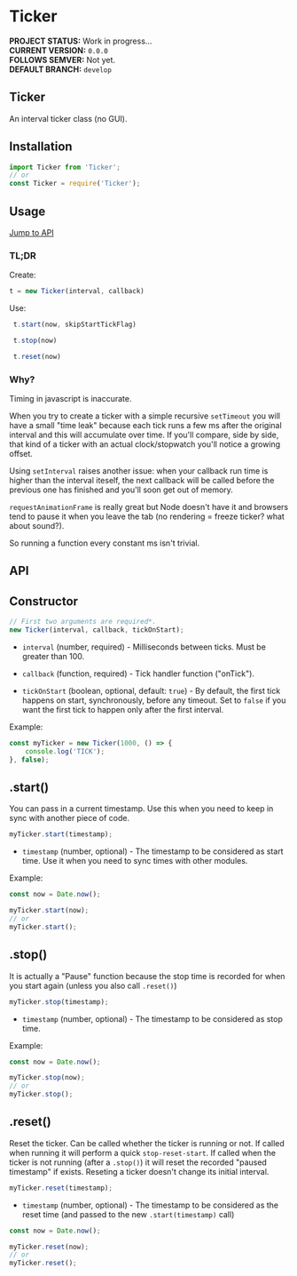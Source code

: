 # Ticker
**PROJECT STATUS:** Work in progress...  
**CURRENT VERSION:** `0.0.0`  
**FOLLOWS SEMVER:** Not yet.  
**DEFAULT BRANCH:** `develop`  

## Ticker
An interval ticker class (no GUI).  



## Installation
```js
import Ticker from 'Ticker';
// or
const Ticker = require('Ticker');
```

## Usage
[Jump to API](#api)
### TL;DR

Create:
```js 
t = new Ticker(interval, callback)
```
Use:
```js
 t.start(now, skipStartTickFlag)
```
```js
 t.stop(now)
```
```js
 t.reset(now)
```


### Why?
Timing in javascript is inaccurate.

When you try to create a ticker with a simple recursive `setTimeout` you will have a small "time leak" because each tick runs a few ms after the original interval and this will accumulate over time. If you'll compare, side by side, that kind of a ticker with an actual clock/stopwatch you'll notice a growing offset.

Using `setInterval` raises another issue: when your callback run time is higher than the interval iteself, the next callback will be called before the previous one has finished and you'll soon get out of memory.

`requestAnimationFrame` is really great but Node doesn't have it and browsers tend to pause it when you leave the tab (no rendering = freeze ticker? what about sound?).

So running a function every constant ms isn't trivial.


## API

## Constructor

```js
// First two arguments are required*.
new Ticker(interval, callback, tickOnStart);
```
* `interval` (number, required) - Milliseconds between ticks. Must be greater than 100.

* `callback` (function, required) - Tick handler function ("onTick").

* `tickOnStart` (boolean, optional, default: `true`) - By default, the first tick happens on start, synchronously, before any timeout. Set to `false` if you want the first tick to happen only after the first interval.

Example:
```js
const myTicker = new Ticker(1000, () => {
    console.log('TICK');
}, false);
```

## .start()
You can pass in a current timestamp. Use this when you need to keep in sync with another piece of code.
```js
myTicker.start(timestamp);
```
* `timestamp` (number, optional) - The timestamp to be considered as start time. Use it when you need to sync times with other modules.

Example:
```js
const now = Date.now();

myTicker.start(now);
// or
myTicker.start();
```



## .stop()
It is actually a "Pause" function because the stop time is recorded for when you start again (unless you also call `.reset()`)
```js
myTicker.stop(timestamp);
```
* `timestamp` (number, optional) - The timestamp to be considered as stop time.

Example:
```js
const now = Date.now();

myTicker.stop(now);
// or
myTicker.stop();
```



## .reset()
Reset the ticker. Can be called whether the ticker is running or not. If called when running it will perform a quick `stop-reset-start`. If called when the ticker is not running (after a `.stop()`) it will reset the recorded "paused timestamp" if exists. Reseting a ticker doesn't change its initial interval.
```js
myTicker.reset(timestamp);
```
* `timestamp` (number, optional) - The timestamp to be considered as the reset time (and passed to the new `.start(timestamp)` call)

```js
const now = Date.now();

myTicker.reset(now);
// or
myTicker.reset();
```




